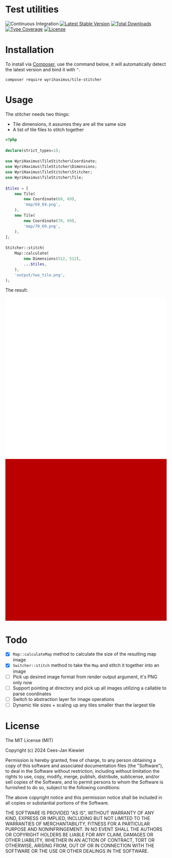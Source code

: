 # Test utilities

![Continuous Integration](https://github.com/wyrihaximus/php-tile-stitcher/workflows/Continuous%20Integration/badge.svg)
[![Latest Stable Version](https://poser.pugx.org/wyrihaximus/tile-stitcher/v/stable.png)](https://packagist.org/packages/wyrihaximus/tile-stitcher)
[![Total Downloads](https://poser.pugx.org/wyrihaximus/tile-stitcher/downloads.png)](https://packagist.org/packages/wyrihaximus/tile-stitcher/stats)
[![Type Coverage](https://shepherd.dev/github/WyriHaximus/php-tile-stitcher/coverage.svg)](https://shepherd.dev/github/WyriHaximus/php-tile-stitcher)
[![License](https://poser.pugx.org/wyrihaximus/tile-stitcher/license.png)](https://packagist.org/packages/wyrihaximus/tile-stitcher)

# Installation

To install via [Composer](http://getcomposer.org/), use the command below, it will automatically detect the latest version and bind it with `^`.

```
composer require wyrihaximus/tile-stitcher
```

# Usage

The stitcher needs two things:
* Tile dimensions, it assumes they are all the same size
* A list of tile files to stitch together

```php
<?php

declare(strict_types=1);

use WyriHaximus\TileStitcher\Coordinate;
use WyriHaximus\TileStitcher\Dimensions;
use WyriHaximus\TileStitcher\Stitcher;
use WyriHaximus\TileStitcher\Tile;

$tiles = [
    new Tile(
        new Coordinate(69, 69),
        'map/69_69.png',
    ),
    new Tile(
        new Coordinate(70, 69),
        'map/70_69.png',
    ),
];

Stitcher::stitch(
    Map::calculate(
        new Dimensions(512, 512),
        ...$tiles,
    ),
    'output/two_tile.png',
);
```

The result:

![Two tile stitched image](tests/maps/1x2.png)

# Todo

- [X] `Map::calculateMap` method to calculate the size of the resulting map image
- [X] `Switcher::stitch` method to take the `Map` and stitch it together into an image
- [ ] Pick up desired image format from render output argument, it's PNG only now
- [ ] Support pointing at directory and pick up all images utilizing a callable to parse coordinates
- [ ] Switch to abstraction layer for image operations
- [ ] Dynamic tile sizes + scaling up any tiles smaller than the largest tile

# License

The MIT License (MIT)

Copyright (c) 2024 Cees-Jan Kiewiet

Permission is hereby granted, free of charge, to any person obtaining a copy
of this software and associated documentation files (the "Software"), to deal
in the Software without restriction, including without limitation the rights
to use, copy, modify, merge, publish, distribute, sublicense, and/or sell
copies of the Software, and to permit persons to whom the Software is
furnished to do so, subject to the following conditions:

The above copyright notice and this permission notice shall be included in all
copies or substantial portions of the Software.

THE SOFTWARE IS PROVIDED "AS IS", WITHOUT WARRANTY OF ANY KIND, EXPRESS OR
IMPLIED, INCLUDING BUT NOT LIMITED TO THE WARRANTIES OF MERCHANTABILITY,
FITNESS FOR A PARTICULAR PURPOSE AND NONINFRINGEMENT. IN NO EVENT SHALL THE
AUTHORS OR COPYRIGHT HOLDERS BE LIABLE FOR ANY CLAIM, DAMAGES OR OTHER
LIABILITY, WHETHER IN AN ACTION OF CONTRACT, TORT OR OTHERWISE, ARISING FROM,
OUT OF OR IN CONNECTION WITH THE SOFTWARE OR THE USE OR OTHER DEALINGS IN THE
SOFTWARE.
